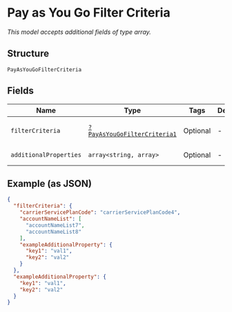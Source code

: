 
# Pay as You Go Filter Criteria

*This model accepts additional fields of type array.*

## Structure

`PayAsYouGoFilterCriteria`

## Fields

| Name | Type | Tags | Description | Getter | Setter |
|  --- | --- | --- | --- | --- | --- |
| `filterCriteria` | [`?PayAsYouGoFilterCriteria1`](../../doc/models/pay-as-you-go-filter-criteria-1.md) | Optional | - | getFilterCriteria(): ?PayAsYouGoFilterCriteria1 | setFilterCriteria(?PayAsYouGoFilterCriteria1 filterCriteria): void |
| `additionalProperties` | `array<string, array>` | Optional | - | findAdditionalProperty(string key): array | additionalProperty(string key, array value): void |

## Example (as JSON)

```json
{
  "filterCriteria": {
    "carrierServicePlanCode": "carrierServicePlanCode4",
    "accountNameList": [
      "accountNameList7",
      "accountNameList8"
    ],
    "exampleAdditionalProperty": {
      "key1": "val1",
      "key2": "val2"
    }
  },
  "exampleAdditionalProperty": {
    "key1": "val1",
    "key2": "val2"
  }
}
```

